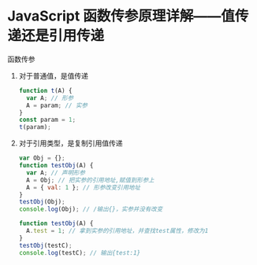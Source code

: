 # JavaScript 函数传参原理详解——值传递还是引用传递

函数传参

1. 对于普通值，是值传递

   ```js
   function t(A) {
     var A; // 形参
     A = param; // 实参
   }
   const param = 1;
   t(param);
   ```

2. 对于引用类型，是复制引用值传递

   ```js
   var Obj = {};
   function testObj(A) {
     var A; // 声明形参
     A = Obj; // 把实参的引用地址,赋值到形参上
     A = { val: 1 }; // 形参改变引用地址
   }
   testObj(Obj);
   console.log(Obj); // /输出{}，实参并没有改变

   function testObj(A) {
     A.test = 1; // 拿到实参的引用地址，并查找test属性，修改为1
   }
   testObj(testC);
   console.log(testC); // 输出{test:1}
   ```
